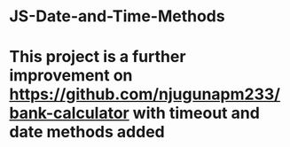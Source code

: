 # JS-Date-and-Time-Methods
# This project is a further improvement on https://github.com/njugunapm233/bank-calculator with timeout and date methods added
